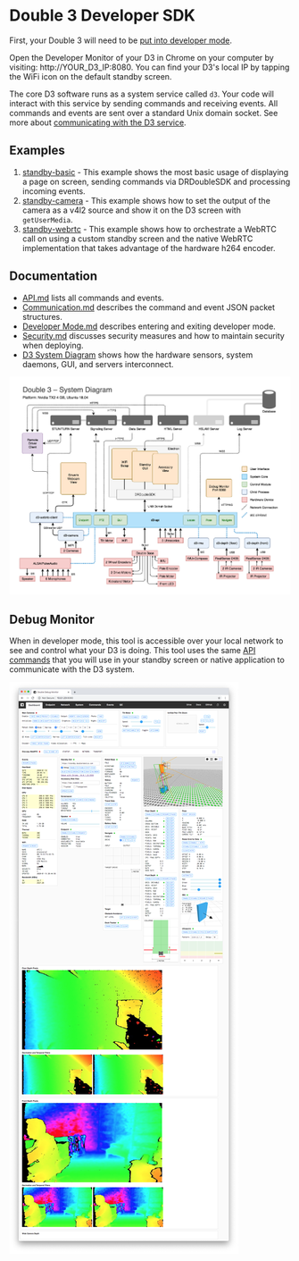 # Double 3 Developer SDK

First, your Double 3 will need to be [put into developer mode](docs/Developer%20Mode.md).

Open the Developer Monitor of your D3 in Chrome on your computer by visiting: http://YOUR_D3_IP:8080. You can find your D3's local IP by tapping the WiFi icon on the default standby screen.

The core D3 software runs as a system service called `d3`. Your code will interact with this service by sending commands and receiving events. All commands and events are sent over a standard Unix domain socket. See more about [communicating with the D3 service](docs/Communicating.md).

## Examples

1. [standby-basic](examples/standby-basic) - This example shows the most basic usage of displaying a page on screen, sending commands via DRDoubleSDK and processing incoming events.
1. [standby-camera](examples/standby-camera) - This example shows how to set the output of the camera as a v4l2 source and show it on the D3 screen with `getUserMedia`.
1. [standby-webrtc](examples/standby-webrtc) - This example shows how to orchestrate a WebRTC call on using a custom standby screen and the native WebRTC implementation that takes advantage of the hardware h264 encoder.

## Documentation

- [API.md](docs/API.md) lists all commands and events.
- [Communication.md](docs/Communication.md) describes the command and event JSON packet structures.
- [Developer Mode.md](docs/Developer%20Mode.md) describes entering and exiting developer mode.
- [Security.md](docs/Security.md) discusses security measures and how to maintain security when deploying.
- [D3 System Diagram](system-diagram.pdf) shows how the hardware sensors, system daemons, GUI, and servers interconnect.

![D3 System Diagram](system-diagram-preview.png? "D3 System Diagram")

## Debug Monitor

When in developer mode, this tool is accessible over your local network to see and control what your D3 is doing. This tool uses the same [API commands](api.md) that you will use in your standby screen or native application to communicate with the D3 system.

![D3 Debug Monitor](monitor-preview.png "D3 Debug Monitor")
